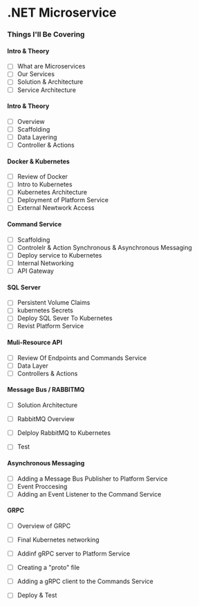 # .NET Microservice

 ### Things I'll Be Covering

#### Intro & Theory

- [ ] What are Microservices
- [ ] Our Services
- [ ] Solution & Architecture
- [ ] Service Architecture

#### Intro & Theory

- [ ] Overview
- [ ] Scaffolding
- [ ] Data Layering
- [ ] Controller & Actions

#### Docker & Kubernetes

- [ ] Review of Docker
- [ ] Intro to Kubernetes
- [ ] Kubernetes Architecture
- [ ] Deployment of Platform Service
- [ ] External Newtwork Access

#### Command Service

- [ ] Scaffolding
- [ ] Controlelr & Action Synchronous & Asynchronous Messaging
- [ ] Deploy service to Kubernetes
- [ ] Internal Networking
- [ ] API Gateway

#### SQL Server

- [ ] Persistent Volume Claims
- [ ] kubernetes Secrets
- [ ] Deploy SQL Sever To Kubernetes
- [ ] Revist Platform Service

#### Muli-Resource API

- [ ] Review Of Endpoints and Commands Service
- [ ] Data Layer
- [ ] Controllers & Actions

#### Message Bus / RABBITMQ

- [ ] Solution Architecture
- [ ] RabbitMQ Overview
- [ ] Delploy RabbitMQ to Kubernetes
- [ ] Test


#### Asynchronous Messaging

- [ ] Adding a Message Bus Publisher to Platform Service
- [ ] Event Proccesing
- [ ] Adding an Event Listener to the Command Service

#### GRPC

- [ ] Overview of GRPC
- [ ] Final Kubernetes networking
- [ ] Addinf gRPC server to Platform Service
- [ ] Creating a "proto" file
- [ ] Adding a gRPC client to the Commands Service
- [ ] Deploy & Test



